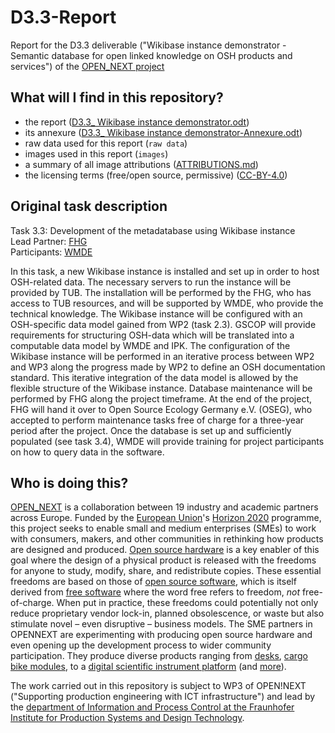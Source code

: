 # D3.3-Report

Report for the D3.3 deliverable ("Wikibase instance demonstrator - Semantic database for open linked knowledge on OSH products and services") of the [OPEN_NEXT project](https://opennext.eu/)

## What will I find in this repository?

- the report ([D3.3_ Wikibase instance demonstrator.odt](D3.3_Wikibase%20instance%20demonstrator.odt))
- its annexure ([D3.3_ Wikibase instance demonstrator-Annexure.odt](D3.3_Wikibase%20instance%20demonstrator-Annexure.odt))
- raw data used for this report (`raw data`)
- images used in this report (`images`)
- a summary of all image attributions ([ATTRIBUTIONS.md](ATTRIBUTIONS.md))
- the licensing terms (free/open source, permissive) ([CC-BY-4.0](LICENSE))

## Original task description

Task 3.3: Development of the metadatabase using Wikibase instance\
Lead Partner: [FHG](https://www.ipk.fraunhofer.de/)\
Participants: [WMDE](https://www.ipk.fraunhofer.de/)

In this task, a new Wikibase instance is installed and set up in order to host OSH-related data. The necessary servers to run the instance will be provided by TUB. The installation will be performed by the FHG, who has access to TUB resources, and will be supported by WMDE, who provide the technical knowledge. The Wikibase instance will be configured with an OSH-specific data model gained from WP2 (task 2.3). GSCOP will provide requirements for structuring OSH-data which will be translated into a computable data model by
WMDE and IPK. The configuration of the Wikibase instance will be performed in an iterative process between WP2 and WP3 along the progress made by WP2 to define an OSH documentation standard. This iterative integration of the data model is allowed by the flexible structure of the Wikibase instance. Database maintenance will be performed by FHG along the project timeframe. At the end of the project, FHG will hand it over to Open Source Ecology Germany e.V. (OSEG), who accepted to perform maintenance tasks free of
charge for a three-year period after the project. Once the database is set up and sufficiently populated (see task 3.4), WMDE will provide training for project participants on how to query data in the software.

## Who is doing this?

[OPEN_NEXT](https://opennext.eu/) is a collaboration
between 19 industry and academic partners
across Europe.
Funded by the [European Union](https://europa.eu/)'s
[Horizon 2020](https://ec.europa.eu/programmes/horizon2020/) programme,
this project seeks to enable small and medium enterprises (SMEs)
to work with consumers, makers, and other communities in rethinking
how products are designed and produced.
[Open source hardware](https://www.oshwa.org/definition/)
is a key enabler of this goal
where the design of a physical product is released with the freedoms
for anyone to study, modify, share, and redistribute copies.
These essential freedoms are based on those of [open source software](https://opensource.org/osd),
which is itself derived from [free software](https://www.gnu.org/philosophy/free-sw.en.html)
where the word free refers to freedom, *not* free-of-charge.
When put in practice,
these freedoms could potentially not only reduce proprietary vendor lock-in,
planned obsolescence, or waste but also stimulate novel –
even disruptive – business models.
The SME partners in OPENNEXT are experimenting
with producing open source hardware and even opening up the development process
to wider community participation.
They produce diverse products ranging from [desks](https://stykka.com/),
[cargo bike modules](http://www.xyzcargo.com/),
to a [digital scientific instrument platform](https://pslab.io/)
(and [more](https://opennext.eu/project-team/#sme)).

The work carried out in this repository is subject to WP3 of OPEN!NEXT
("Supporting production engineering with ICT infrastructure")
and lead by the [department of Information and Process Control
at the Fraunhofer Institute for Production Systems and Design Technology](https://www.ipk.fraunhofer.de/en/about-us/organization/virtual-product-creation.html).